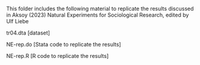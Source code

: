 This folder includes the following material to replicate the results discussed in Aksoy (2023) Natural Experiments for Sociological Research, edited by Ulf Liebe

tr04.dta [dataset]

NE-rep.do [Stata code to replicate the results]

NE-rep.R [R code to replicate the results]
